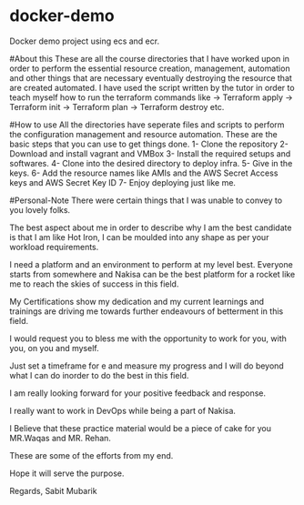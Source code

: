 # docker-demo
Docker demo project using ecs and ecr.

#About this
These are all the course directories that I have worked upon in order to perform the essential resource creation, management, automation and other things that are necessary eventually destroying the resource that are created automated.
I have used the script written by the tutor in order to teach myself how to run the terraform commands like -> Terraform apply -> Terraform init -> Terraform plan -> Terraform destroy etc.

#How to use
All the directories have seperate files and scripts to perform the configuration management and resource automation.
These are the basic steps that you can use to get things done.
1- Clone the repository
2- Download and install vagrant and VMBox
3- Install the required setups and softwares.
4- Clone into the desired directory to deploy infra.
5- Give in the keys.
6- Add the resource names like AMIs and the AWS Secret Access keys and AWS Secret Key ID
7- Enjoy deploying just like me.

#Personal-Note There were certain things that I was unable to convey to you lovely folks.

The best aspect about me in order to describe why I am the best candidate is that I am like Hot Iron, I can be moulded into any shape as per your workload requirements.

I need a platform and an environment to perform at my level best. Everyone starts from somewhere and Nakisa can be the best platform for a rocket like me to reach the skies of success in this field.

My Certifications show my dedication and my current learnings and trainings are driving me towards further endeavours of betterment in this field.

I would request you to bless me with the opportunity to work for you, with you, on you and myself.

Just set a timeframe for e and measure my progress and I will do beyond what I can do inorder to do the best in this field.

I am really looking forward for your positive feedback and response.

I really want to work in DevOps while being a part of Nakisa.

I Believe that these practice material would be a piece of cake for you MR.Waqas and MR. Rehan.

These are some of the efforts from my end.

Hope it will serve the purpose.

Regards,
Sabit Mubarik

